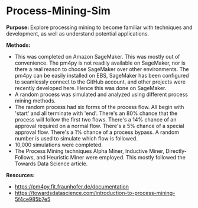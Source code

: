 # Process-Mining-Sim

<b>Purpose:  </b> 
Explore processing mining to become familiar with techniques and development, as well as understand potential applications. 

<b>Methods: </b>
- This was completed on Amazon SageMaker. This was mostly out of convenience. The pm4py is not readily available on SageMaker, nor is there a real reason to choose SageMaker over other environments. The pm4py can be easily installed on EBS, SageMaker has been configured to seamlessly connect to the GitHub account, and other projects were recently developed here. Hence this was done on SageMaker. 
- A random process was simulated and analyzed using different process mining methods.
- The random process had six forms of the process flow. All begin with 'start' and all terminate with 'end'. There's an 80% chance that the process will follow the first two flows. There's a 14% chance of an approval required on a normal flow. There's a 5% chance of a special approval flow. There's a 1% chance of a process bypass. A random number is used to simulate which flow is followed.
- 10,000 simulations were completed.
- The Process Mining techniques Alpha Miner, Inductive Miner, Directly-Follows, and Heuristic Miner were employed. This mostly followed the Towards Data Science article. 

<b>Resources: </b>
- https://pm4py.fit.fraunhofer.de/documentation
- https://towardsdatascience.com/introduction-to-process-mining-5f4ce985b7e5